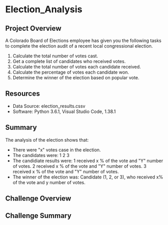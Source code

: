 # Election_Analysis

## Project Overview
A Colorado Board of Elections employee has given you the following tasks to complete the election audit of a recent local congressional election.

1. Calculate the total number of votes cast.
2. Get a complete list of candidates who received votes.
3. Calculate the total number of votes each candidate received.
4. Calculate the percentage of votes each candidate won.
5. Determine the winner of the election based on popular vote.

## Resources
- Data Source: election_results.cssv
- Software: Python 3.6.1, Visual Studio Code, 1.38.1

## Summary
The analysis of the election shows that:
- There were "x" votes case in the election.
- The candidates were:
    1
    2
    3
- The candidiate results were:
    1 received x % of the vote and "Y" number of votes.
    2 received x % of the vote and "Y" number of votes.
    3 received x % of the vote and "Y" number of votes.
- The winner of the election was:
    Candidate (1, 2, or 3), who received x% of the vote and y number of votes.
    
 ## Challenge Overview
 
 ## Challenge Summary
